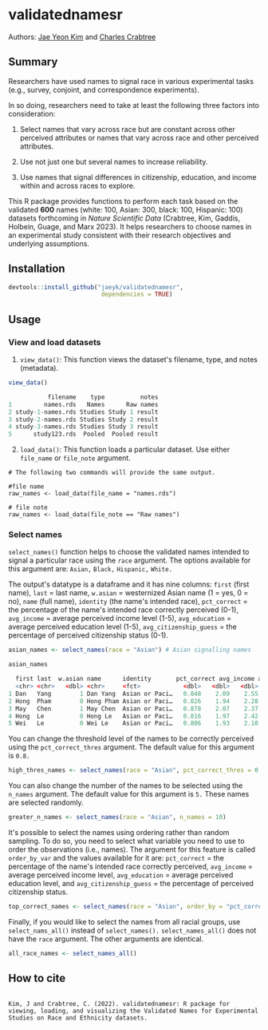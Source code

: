 # validatednamesr

Authors: [Jae Yeon Kim](https://jaeyk.github.io/) and [Charles Crabtree](https://charlescrabtree.com/)

## Summary 
    
Researchers have used names to signal race in various experimental tasks (e.g., survey, conjoint, and correspondence experiments). 

In so doing, researchers need to take at least the following three factors into consideration: 

1. Select names that vary across race but are constant across other perceived attributes or names that vary across race and other perceived attributes. 

2. Use not just one but several names to increase reliability. 

3. Use names that signal differences in citizenship, education, and income within and across races to explore.

This R package provides functions to perform each task based on the validated **600** names (white: 100, Asian: 300, black: 100, Hispanic: 100) datasets forthcoming in *Nature Scientific Data* (Crabtree, Kim, Gaddis, Holbein, Guage, and Marx 2023). It helps researchers to choose names in an experimental study consistent with their research objectives and underlying assumptions.

## Installation 

```r
devtools::install_github("jaeyk/validatednamesr",
                          dependencies = TRUE)
```

## Usage 

### View and load datasets 

1. `view_data()`: This function views the dataset's filename, type, and notes (metadata). 

```r
view_data()

           filename    type          notes
1         names.rds   Names      Raw names
2 study-1-names.rds Studies Study 1 result
3 study-2-names.rds Studies Study 2 result
4 study-3-names.rds Studies Study 3 result
5      study123.rds  Pooled  Pooled result
````

2. `load_data()`: This function loads a particular dataset. Use either `file_name` or `file_note` argument.

```{r}
# The following two commands will provide the same output.

#file name
raw_names <- load_data(file_name = "names.rds")

# file note 
raw_names <- load_data(file_note == "Raw names")
```

### Select names 

`select_names()` function helps to choose the validated names intended to signal a particular race using the `race` argument. The options available for this argument are: `Asian,` `Black,` `Hispanic,` `White.`

The output's datatype is a dataframe and it has nine columns: `first` (first name), `last` = last name, `w.asian` = westernized Asian name (1 = yes, 0 = no), `name` (full name), `identity` (the name's intended race), `pct_correct` = the percentage of the name's intended race correctly perceived (0-1), `avg_income` = average perceived income level (1-5), `avg_education` = average perceived education level (1-5), `avg_citizenship_guess` = the percentage of perceived citizenship status (0-1).

```r
asian_names <- select_names(race = "Asian") # Asian signalling names 

asian_names 

  first last  w.asian name      identity       pct_correct avg_income avg_education avg_citizenship_guess
  <chr> <chr>   <dbl> <chr>     <fct>            <dbl>   <dbl>   <dbl>   <dbl>
1 Dan   Yang        1 Dan Yang  Asian or Paci…   0.848    2.09    2.55   0.773
2 Hong  Pham        0 Hong Pham Asian or Paci…   0.826    1.94    2.28   0.465
3 May   Chen        1 May Chen  Asian or Paci…   0.878    2.07    2.37   0.789
4 Hong  Le          0 Hong Le   Asian or Paci…   0.816    1.97    2.42   0.539
5 Wei   Le          0 Wei Le    Asian or Paci…   0.806    1.93    2.18   0.418
```

You can change the threshold level of the names to be correctly perceived using the `pct_correct_thres` argument. The default value for this argument is `0.8.`

```r
high_thres_names <- select_names(race = "Asian", pct_correct_thres = 0.7)
```

You can also change the number of the names to be selected using the `n_names` argument. The default value for this argument is `5.` These names are selected randomly.  

```r
greater_n_names <- select_names(race = "Asian", n_names = 10)
```

It's possible to select the names using ordering rather than random sampling. To do so, you need to select what variable you need to use to order the observations (i.e., names). The argument for this feature is called `order_by_var` and the values available for it are: `pct_correct` = the percentage of the name's intended race correctly perceived, `avg_income` = average perceived income level, `avg_education` = average perceived education level, and `avg_citizenship_guess` = the percentage of perceived citizenship status. 

```r
top_correct_names <- select_names(race = "Asian", order_by = "pct_correct")
```

Finally, if you would like to select the names from all racial groups, use `select_nams_all()` instead of `select_names().` `select_names_all()` does not have the `race` argument. The other arguments are identical. 

```r
all_race_names <- select_names_all()
```

## How to cite

```{r}

Kim, J and Crabtree, C. (2022). validatednamesr: R package for viewing, loading, and visualizing the Validated Names for Experimental Studies on Race and Ethnicity datasets. 

```